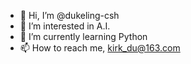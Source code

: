 - 👋 Hi, I’m @dukeling-csh
- 👀 I’m interested in A.I.
- 🌱 I’m currently learning Python
- 📫 How to reach me, kirk_du@163.com

<!---
dukeling-csh/dukeling-csh is a ✨ special ✨ repository because its `README.md` (this file) appears on your GitHub profile.
You can click the Preview link to take a look at your changes.
--->
